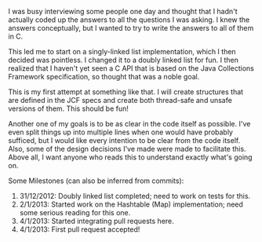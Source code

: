 I was busy interviewing some people one day and thought that I hadn't
actually coded up the answers to all the questions I was asking. I knew
the answers conceptually, but I wanted to try to write the answers to all of 
them in C. 

This led me to start on a singly-linked list implementation, which I then decided
was pointless. I changed it to a doubly linked list for fun. I then realized that
I haven't yet seen a C API that is based on the Java Collections Framework specification, 
so thought that was a noble goal.

This is my first attempt at something like that. I will create structures that are defined in the
JCF specs and create both thread-safe and unsafe versions of them. This should be fun!

Another one of my goals is to be as clear in the code itself as possible. I've even split things
up into multiple lines when one would have probably sufficed, but I would like every intention
to be clear from the code itself. Also, some of the design decisions I've made were made to 
facilitate this. Above all, I want anyone who reads this to understand exactly what's going on.

Some Milestones (can also be inferred from commits):
1) 31/12/2012: Doubly linked list completed; need to work on tests for this.
2) 2/1/2013: Started work on the Hashtable (Map) implementation; need some serious reading for this one.
3) 4/1/2013: Started integrating pull requests here.
4) 4/1/2013: First pull request accepted!
